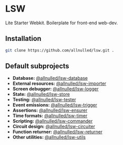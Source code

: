 # LSW

Lite Starter Webkit. Boilerplate for front-end web-dev.

## Installation

```sh
git clone https://github.com/allnulled/lsw.git .
```

## Default subprojects

- **Database:** [@allnulled/lsw-database](https://github.com/allnulled/lsw-database)
- **External resources:** [@allnulled/lsw-importer](https://github.com/allnulled/lsw-importer)
- **Screen debugger:** [@allnulled/lsw-logger](https://github.com/allnulled/lsw-logger)
- **State:** [@allnulled/lsw-store](https://github.com/allnulled/lsw-store)
- **Testing:** [@allnulled/lsw-tester](https://github.com/allnulled/lsw-tester)
- **Event emissions:** [@allnulled/lsw-trigger](https://github.com/allnulled/lsw-trigger)
- **Assertions:** [@allnulled/lsw-ensurer](https://github.com/allnulled/lsw-ensurer)
- **Time formats:** [@allnulled/lsw-timer](https://github.com/allnulled/lsw-timer)
- **Scripting:** [@allnulled/lsw-commander](https://github.com/allnulled/lsw-commander)
- **Circuit design:** [@allnulled/lsw-circuiter](https://github.com/allnulled/lsw-circuiter)
- **Function returner:** [@allnulled/lsw-returner](https://github.com/allnulled/lsw-returner)
- **Other utilities:** [@allnulled/lsw-utils](https://github.com/allnulled/lsw-utils)

